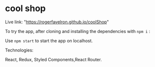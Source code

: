 # cool shop

Live link: "https://rogerfavelron.github.io/coolShop" </br>

To try the app, after cloning and installing the dependencies with `npm i` :

Use `npm start` to start the app on localhost.

Technologies:

React, Redux, Styled Components,React Router.